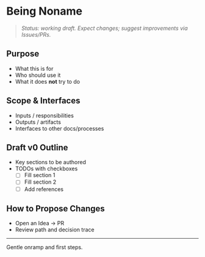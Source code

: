 <!-- status: stub; target: 150+ words -->
<!-- status: stub; target: 150+ words -->
<!-- status: stub; target: 150+ words -->
<!-- status: stub; target: 150+ words -->
<!-- status: stub; target: 150+ words -->
<!-- status: stub; target: 150+ words -->
# Being Noname

> _Status: working draft. Expect changes; suggest improvements via Issues/PRs._

## Purpose
- What this is for
- Who should use it
- What it does **not** try to do

## Scope & Interfaces
- Inputs / responsibilities
- Outputs / artifacts
- Interfaces to other docs/processes

## Draft v0 Outline
- Key sections to be authored
- TODOs with checkboxes
  - [ ] Fill section 1
  - [ ] Fill section 2
  - [ ] Add references

## How to Propose Changes
- Open an Idea → PR
- Review path and decision trace

---
Gentle onramp and first steps.








